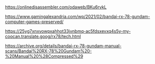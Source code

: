 
https://onlinedisassembler.com/odaweb/BKu6rvkL

https://www.gamingalexandria.com/wp/2021/02/bandai-rx-78-gundam-computer-games-preserved/

https://25yg7xnxvowpxahhot33jvnbmq-ac5fdsxevxq4s5y-my-coocan.translate.goog/rx78/tech.html

https://archive.org/details/bandai-rx-78-gundam-manual-scans/Bandai%20RX-78%20Gundam%20-%20Manual%20%28Compressed%29
